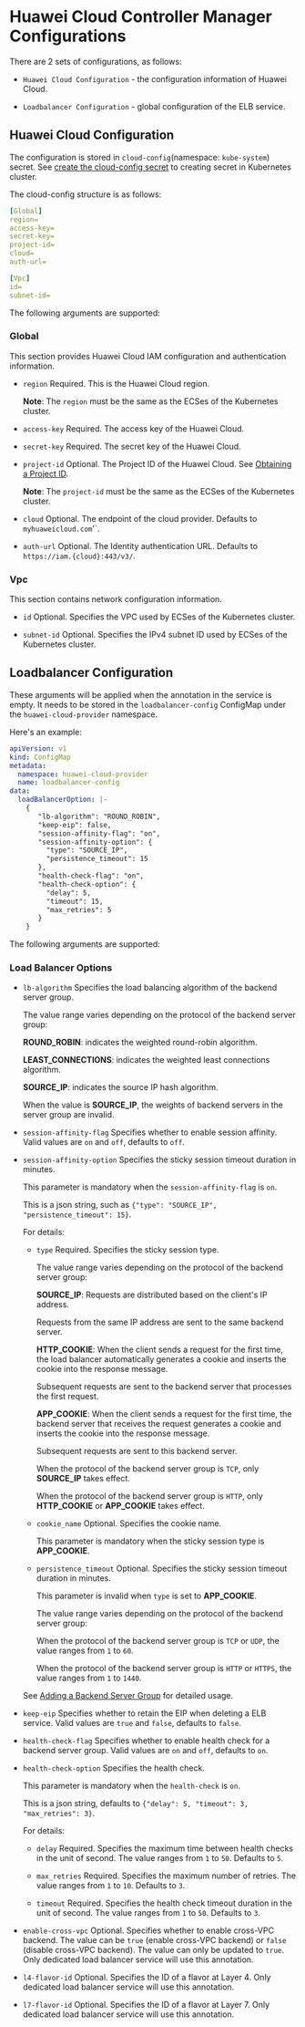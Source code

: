 # Huawei Cloud Controller Manager Configurations

There are 2 sets of configurations, as follows:

* `Huawei Cloud Configuration` - the configuration information of Huawei Cloud.

* `Loadbalancer Configuration` - global configuration of the ELB service.

## Huawei Cloud Configuration

The configuration is stored in `cloud-config`(namespace: `kube-system`) secret.
See [create the cloud-config secret](/create-cloud-config-secret.md) to creating secret in Kubernetes cluster.

The cloud-config structure is as follows:

```yaml
[Global]
region=
access-key=
secret-key=
project-id=
cloud=
auth-url=

[Vpc]
id=
subnet-id=
```

The following arguments are supported:

### Global

This section provides Huawei Cloud IAM configuration and authentication information.

* `region` Required. This is the Huawei Cloud region.

  **Note**: The `region` must be the same as the ECSes of the Kubernetes cluster.

* `access-key` Required. The access key of the Huawei Cloud.

* `secret-key` Required. The secret key of the Huawei Cloud.

* `project-id` Optional. The Project ID of the Huawei Cloud. 
  See [Obtaining a Project ID](https://support.huaweicloud.com/intl/en-us/api-evs/evs_04_0046.html).
  
  **Note**: The `project-id` must be the same as the ECSes of the Kubernetes cluster.

* `cloud` Optional. The endpoint of the cloud provider. Defaults to `myhuaweicloud.com`'`.

* `auth-url` Optional. The Identity authentication URL. Defaults to `https://iam.{cloud}:443/v3/`.

### Vpc

This section contains network configuration information.

* `id` Optional. Specifies the VPC used by ECSes of the Kubernetes cluster.

* `subnet-id` Optional. Specifies the IPv4 subnet ID used by ECSes of the Kubernetes cluster.

## Loadbalancer Configuration

These arguments will be applied when the annotation in the service is empty.
It needs to be stored in the `loadbalancer-config` ConfigMap under the `huawei-cloud-provider` namespace.

Here's an example:

```yaml
apiVersion: v1
kind: ConfigMap
metadata:
  namespace: huawei-cloud-provider
  name: loadbalancer-config
data:
  loadBalancerOption: |-
    {
       "lb-algorithm": "ROUND_ROBIN",
       "keep-eip": false,
       "session-affinity-flag": "on",
       "session-affinity-option": {
         "type": "SOURCE_IP",
         "persistence_timeout": 15
       },
       "health-check-flag": "on",
       "health-check-option": {
         "delay": 5,
         "timeout": 15,
         "max_retries": 5
       }
    }
```

The following arguments are supported:

### Load Balancer Options

* `lb-algorithm` Specifies the load balancing algorithm of the backend server group.

  The value range varies depending on the protocol of the backend server group:

  **ROUND_ROBIN**: indicates the weighted round-robin algorithm.

  **LEAST_CONNECTIONS**: indicates the weighted least connections algorithm.

  **SOURCE_IP**: indicates the source IP hash algorithm.

  When the value is **SOURCE_IP**, the weights of backend servers in the server group are invalid.

* `session-affinity-flag` Specifies whether to enable session affinity.
  Valid values are `on` and `off`, defaults to `off`.

* `session-affinity-option` Specifies the sticky session timeout duration in minutes. 

  This parameter is mandatory when the `session-affinity-flag` is `on`.

  This is a json string, such as `{"type": "SOURCE_IP", "persistence_timeout": 15}`.

  For details:
  
  * `type` Required. Specifies the sticky session type.
  
    The value range varies depending on the protocol of the backend server group:
  
    **SOURCE_IP**: Requests are distributed based on the client's IP address. 
  
    Requests from the same IP address are sent to the same backend server.
  
    **HTTP_COOKIE**: When the client sends a request for the first time, the load balancer automatically generates 
    a cookie and inserts the cookie into the response message. 
  
    Subsequent requests are sent to the backend server that processes the first request.
  
    **APP_COOKIE**: When the client sends a request for the first time, the backend server that receives the request
    generates a cookie and inserts the cookie into the response message. 
  
    Subsequent requests are sent to this backend server.
  
    When the protocol of the backend server group is `TCP`, only **SOURCE_IP** takes effect.
  
    When the protocol of the backend server group is `HTTP`, only **HTTP_COOKIE** or **APP_COOKIE** takes effect.

  * `cookie_name` Optional. Specifies the cookie name.
  
    This parameter is mandatory when the sticky session type is **APP_COOKIE**.
  
  * `persistence_timeout` Optional. Specifies the sticky session timeout duration in minutes.
  
    This parameter is invalid when `type` is set to **APP_COOKIE**.
  
    The value range varies depending on the protocol of the backend server group:
  
    When the protocol of the backend server group is `TCP` or `UDP`, the value ranges from `1` to `60`.
  
    When the protocol of the backend server group is `HTTP` or `HTTPS`, the value ranges from `1` to `1440`.

  See [Adding a Backend Server Group](https://support.huaweicloud.com/intl/en-us/api-elb/elb_qy_hz_0001.html) for detailed usage.

* `keep-eip` Specifies whether to retain the EIP when deleting a ELB service.
  Valid values are `true` and `false`, defaults to `false`.

* `health-check-flag` Specifies whether to enable health check for a backend server group.
  Valid values are `on` and `off`, defaults to `on`.

* `health-check-option` Specifies the health check.

  This parameter is mandatory when the `health-check` is `on`.

  This is a json string, defaults to `{"delay": 5, "timeout": 3, "max_retries": 3}`.

  For details:

  * `delay` Required. Specifies the maximum time between health checks in the unit of second.
    The value ranges from `1` to `50`. Defaults to `5`.

  * `max_retries` Required. Specifies the maximum number of retries.
    The value ranges from `1` to `10`. Defaults to `3`.

  * `timeout` Required. Specifies the health check timeout duration in the unit of second.
    The value ranges from `1` to `50`. Defaults to `3`.

* `enable-cross-vpc` Optional. Specifies whether to enable cross-VPC backend.
  The value can be `true` (enable cross-VPC backend) or `false` (disable cross-VPC backend).
  The value can only be updated to `true`.
  Only dedicated load balancer service will use this annotation.

* `l4-flavor-id` Optional. Specifies the ID of a flavor at Layer 4.
  Only dedicated load balancer service will use this annotation.

* `l7-flavor-id` Optional. Specifies the ID of a flavor at Layer 7.
  Only dedicated load balancer service will use this annotation.
